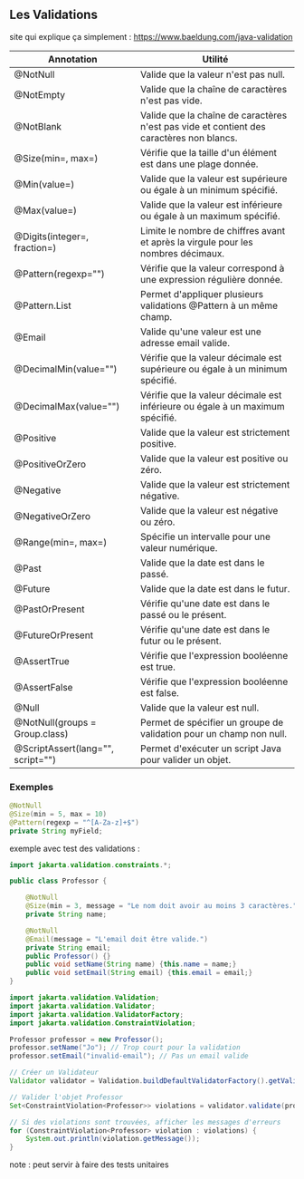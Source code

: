 ## Les Validations

site qui explique ça simplement : https://www.baeldung.com/java-validation

| Annotation                          | Utilité                                                                 |
|-------------------------------------|-------------------------------------------------------------------------|
| @NotNull                            | Valide que la valeur n'est pas null.                                   |
| @NotEmpty                           | Valide que la chaîne de caractères n'est pas vide.                     |
| @NotBlank                           | Valide que la chaîne de caractères n'est pas vide et contient des caractères non blancs. |
| @Size(min=, max=)                   | Vérifie que la taille d'un élément est dans une plage donnée.          |
| @Min(value=)                        | Valide que la valeur est supérieure ou égale à un minimum spécifié.    |
| @Max(value=)                        | Valide que la valeur est inférieure ou égale à un maximum spécifié.    |
| @Digits(integer=, fraction=)        | Limite le nombre de chiffres avant et après la virgule pour les nombres décimaux. |
| @Pattern(regexp="")                 | Vérifie que la valeur correspond à une expression régulière donnée.    |
| @Pattern.List                       | Permet d'appliquer plusieurs validations @Pattern à un même champ.     |
| @Email                              | Valide qu'une valeur est une adresse email valide.                     |
| @DecimalMin(value="")               | Vérifie que la valeur décimale est supérieure ou égale à un minimum spécifié. |
| @DecimalMax(value="")               | Vérifie que la valeur décimale est inférieure ou égale à un maximum spécifié. |
| @Positive                           | Valide que la valeur est strictement positive.                         |
| @PositiveOrZero                     | Valide que la valeur est positive ou zéro.                             |
| @Negative                           | Valide que la valeur est strictement négative.                         |
| @NegativeOrZero                     | Valide que la valeur est négative ou zéro.                             |
| @Range(min=, max=)                  | Spécifie un intervalle pour une valeur numérique.                      |
| @Past                               | Valide que la date est dans le passé.                                  |
| @Future                             | Valide que la date est dans le futur.                                  |
| @PastOrPresent                      | Vérifie qu'une date est dans le passé ou le présent.                   |
| @FutureOrPresent                    | Vérifie qu'une date est dans le futur ou le présent.                   |
| @AssertTrue                         | Vérifie que l'expression booléenne est true.                           |
| @AssertFalse                        | Vérifie que l'expression booléenne est false.                          |
| @Null                               | Valide que la valeur est null.                                         |
| @NotNull(groups = Group.class)      | Permet de spécifier un groupe de validation pour un champ non null.    |
| @ScriptAssert(lang="", script="")   | Permet d'exécuter un script Java pour valider un objet.                |


### Exemples

```java
@NotNull
@Size(min = 5, max = 10)
@Pattern(regexp = "^[A-Za-z]+$")
private String myField;
```

exemple avec test des validations :
```java
import jakarta.validation.constraints.*;

public class Professor {

    @NotNull
    @Size(min = 3, message = "Le nom doit avoir au moins 3 caractères.")
    private String name;

    @NotNull
    @Email(message = "L'email doit être valide.")
    private String email;
    public Professor() {}
    public void setName(String name) {this.name = name;}
    public void setEmail(String email) {this.email = email;}
}
```
```java
import jakarta.validation.Validation;
import jakarta.validation.Validator;
import jakarta.validation.ValidatorFactory;
import jakarta.validation.ConstraintViolation;

Professor professor = new Professor();
professor.setName("Jo"); // Trop court pour la validation
professor.setEmail("invalid-email"); // Pas un email valide

// Créer un Validateur
Validator validator = Validation.buildDefaultValidatorFactory().getValidator();

// Valider l'objet Professor
Set<ConstraintViolation<Professor>> violations = validator.validate(professor);

// Si des violations sont trouvées, afficher les messages d'erreurs
for (ConstraintViolation<Professor> violation : violations) {
	System.out.println(violation.getMessage());
}
```

note : peut servir à faire des tests unitaires